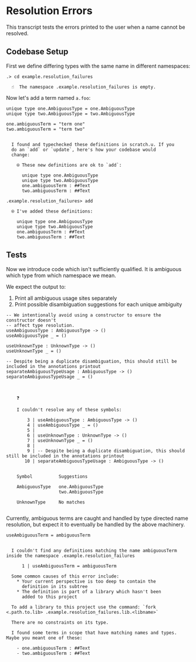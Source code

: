 # Resolution Errors

This transcript tests the errors printed to the user when a name cannot be resolved.

## Codebase Setup

First we define differing types with the same name in different namespaces:

```ucm
.> cd example.resolution_failures

  ☝️  The namespace .example.resolution_failures is empty.

```
Now let's add a term named `a.foo`:

```unison
unique type one.AmbiguousType = one.AmbiguousType
unique type two.AmbiguousType = two.AmbiguousType

one.ambiguousTerm = "term one"
two.ambiguousTerm = "term two"
```

```ucm

  I found and typechecked these definitions in scratch.u. If you
  do an `add` or `update`, here's how your codebase would
  change:
  
    ⍟ These new definitions are ok to `add`:
    
      unique type one.AmbiguousType
      unique type two.AmbiguousType
      one.ambiguousTerm : ##Text
      two.ambiguousTerm : ##Text

```
```ucm
.example.resolution_failures> add

  ⍟ I've added these definitions:
  
    unique type one.AmbiguousType
    unique type two.AmbiguousType
    one.ambiguousTerm : ##Text
    two.ambiguousTerm : ##Text

```
## Tests

Now we introduce code which isn't sufficiently qualified. 
It is ambiguous which type from which namespace we mean.

We expect the output to:

1. Print all ambiguous usage sites separately
2. Print possible disambiguation suggestions for each unique ambiguity

```unison
-- We intentionally avoid using a constructor to ensure the constructor doesn't
-- affect type resolution.
useAmbiguousType : AmbiguousType -> ()
useAmbiguousType _ = ()

useUnknownType : UnknownType -> ()
useUnknownType _ = ()

-- Despite being a duplicate disambiguation, this should still be included in the annotations printout
separateAmbiguousTypeUsage : AmbiguousType -> ()
separateAmbiguousTypeUsage _ = ()
```

```ucm

  
    ❓
    
    I couldn't resolve any of these symbols:
    
        3 | useAmbiguousType : AmbiguousType -> ()
        4 | useAmbiguousType _ = ()
        5 | 
        6 | useUnknownType : UnknownType -> ()
        7 | useUnknownType _ = ()
        8 | 
        9 | -- Despite being a duplicate disambiguation, this should still be included in the annotations printout
       10 | separateAmbiguousTypeUsage : AmbiguousType -> ()
    
    
    Symbol          Suggestions
                    
    AmbiguousType   one.AmbiguousType
                    two.AmbiguousType
                    
    UnknownType     No matches
  

```
Currently, ambiguous terms are caught and handled by type directed name resolution,
but expect it to eventually be handled by the above machinery.

```unison
useAmbiguousTerm = ambiguousTerm
```

```ucm

  I couldn't find any definitions matching the name ambiguousTerm inside the namespace .example.resolution_failures
  
      1 | useAmbiguousTerm = ambiguousTerm
  
  Some common causes of this error include:
    * Your current perspective is too deep to contain the
      definition in its subtree
    * The definition is part of a library which hasn't been
      added to this project
  
  To add a library to this project use the command: `fork <.path.to.lib> .example.resolution_failures.lib.<libname>`
  
  There are no constraints on its type.
  
  I found some terms in scope that have matching names and types. Maybe you meant one of these:
  
    - one.ambiguousTerm : ##Text
    - two.ambiguousTerm : ##Text

```
